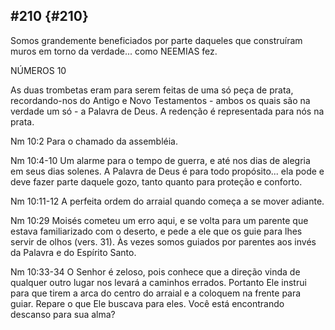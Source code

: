 ## #210 {#210}

Somos grandemente beneficiados por parte daqueles que construíram muros em torno da verdade... como NEEMIAS fez.

NÚMEROS 10

As duas trombetas eram para serem feitas de uma só peça de prata, recordando-nos do Antigo e Novo Testamentos - ambos os quais são na verdade um só - a Palavra de Deus. A redenção é representada para nós na prata.

Nm 10:2 Para o chamado da assembléia.

Nm 10:4-10 Um alarme para o tempo de guerra, e até nos dias de alegria em seus dias solenes. A Palavra de Deus é para todo propósito... ela pode e deve fazer parte daquele gozo, tanto quanto para proteção e conforto.

Nm 10:11-12 A perfeita ordem do arraial quando começa a se mover adiante.

Nm 10:29 Moisés cometeu um erro aqui, e se volta para um parente que estava familiarizado com o deserto, e pede a ele que os guie para lhes servir de olhos (vers. 31). Às vezes somos guiados por parentes aos invés da Palavra e do Espírito Santo.

Nm 10:33-34 O Senhor é zeloso, pois conhece que a direção vinda de qualquer outro lugar nos levará a caminhos errados. Portanto Ele instrui para que tirem a arca do centro do arraial e a coloquem na frente para guiar. Repare o que Ele buscava para eles. Você está encontrando descanso para sua alma?